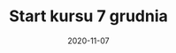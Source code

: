 ---
# Data dodania informacji o wydarzeniu
date: 2020-11-07
# Data wydarzenia
event_date: 2020-12-07
title: "Start kursu 7 grudnia"
lokalizacja: kursspringmaster
prowadzacy: springspring
evenea_link:
type: meetup
meetup_link: https://kursy.sages.pl/kursy/spring-framework-edycja-ii-ostatnia-w-2020r-3/
cena: ostatnia edycja w tym roku
slideshare:
opis:
  informacje: empty
  program: empty
  uwaga: empty
---